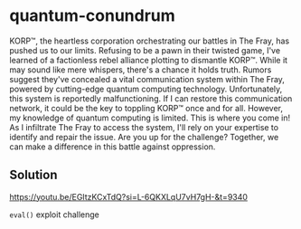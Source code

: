 # quantum-conundrum

KORP™, the heartless corporation orchestrating our battles in The Fray, has pushed us to our limits. Refusing to be a pawn in their twisted game, I've learned of a factionless rebel alliance plotting to dismantle KORP™. While it may sound like mere whispers, there's a chance it holds truth. Rumors suggest they've concealed a vital communication system within The Fray, powered by cutting-edge quantum computing technology. Unfortunately, this system is reportedly malfunctioning. If I can restore this communication network, it could be the key to toppling KORP™ once and for all. However, my knowledge of quantum computing is limited. This is where you come in! As I infiltrate The Fray to access the system, I'll rely on your expertise to identify and repair the issue. Are you up for the challenge? Together, we can make a difference in this battle against oppression.

## Solution

https://youtu.be/EGItzKCxTdQ?si=L-6QKXLqU7vH7gH-&t=9340

`eval()` exploit challenge
